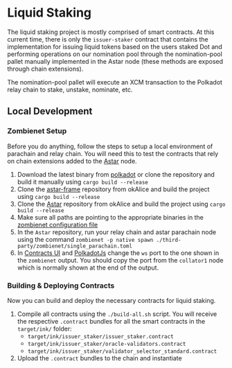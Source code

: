 # Liquid Staking

The liquid staking project is mostly comprised of smart contracts. At this current time, there is only the `issuer-staker` contract that contains the implementation for issuing liquid tokens based on the users staked Dot and performing operations on our nomination pool through the nomination-pool pallet manually implemented in the Astar node (these methods are exposed through chain extensions). 

The nomination-pool pallet will execute an XCM transaction to the Polkadot relay chain to stake, unstake, nominate, etc.

## Local Development

### Zombienet Setup

Before you do anything, follow the steps to setup a local environment of parachain and relay chain. 
You will need this to test the contracts that rely on chain extensions added to the [Astar](https://github.com/ok-Alice/Astar) node.

1. Download the latest binary from [polkadot](https://github.com/paritytech/polkadot/releases) or clone the repository and build it manually using `cargo build --release`
2. Clone the [astar-frame](https://github.com/ok-Alice/astar-frame) repository from okAlice and build the project using `cargo build --release`
3. Clone the [Astar](https://github.com/ok-Alice/Astar) repository from okAlice and build the project using `cargo build --release`
4. Make sure all paths are pointing to the appropriate binaries in the [zombienet configuration file](https://github.com/ok-Alice/Astar/blob/master/third-party/zombienet/single_parachain.toml)
5. In the `Astar` repository, run your relay chain and astar parachain node using the command `zombienet -p native spawn ./third-party/zombienet/single_parachain.toml`
6. In [Contracts UI](https://contracts-ui.substrate.io) and [PolkadotJs](https://cloudflare-ipfs.com/ipns/dotapps.io/#/explorer) change the `ws` port to the one shown in the `zombienet` output. You should copy the port from the `collator1` node which is normally shown at the end of the output.

### Building & Deploying Contracts

Now you can build and deploy the necessary contracts for liquid staking.

1. Compile all contracts using the `./build-all.sh` script.
   You will receive the respective `.contract` bundles for all the smart contracts in the `target/ink/` folder:
   - `target/ink/issuer_staker/issuer_staker.contract`
   - `target/ink/issuer_staker/oracle-validators.contract`
   - `target/ink/issuer_staker/validator_selector_standard.contract`
2. Upload the `.contract` bundles to the chain and instantiate 
